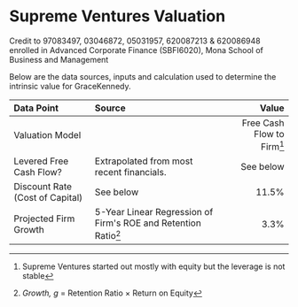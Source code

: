 # Supreme Ventures Valuation

Credit to 97083497, 03046872, 05031957, 620087213 & 620086948 enrolled in Advanced Corporate Finance (SBFI6020), Mona School of Business and Management

Below are the data sources, inputs and calculation used to determine the intrinsic value for GraceKennedy.

| Data Point | Source | Value |
|:--- |:--- | ---:|
| Valuation Model | | Free Cash Flow to Firm[^1] |
| Levered Free Cash Flow? | Extrapolated from most recent financials. | See below |
| Discount Rate (Cost of Capital) | See below | 11.5% |
| Projected Firm Growth | 5-Year Linear Regression of Firm's ROE and Retention Ratio[^2] | 3.3% |


[^1]: Supreme Ventures started out mostly with equity but the leverage is not stable
[^2]: _Growth, g_ = Retention Ratio × Return on Equity
